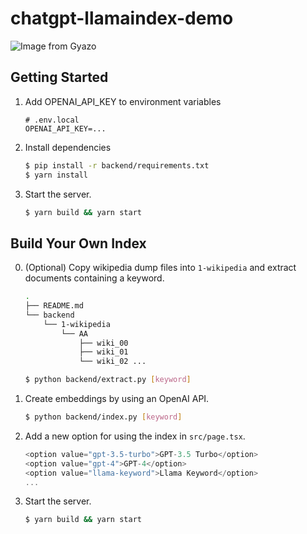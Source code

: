 # chatgpt-llamaindex-demo

![Image from Gyazo](https://i.gyazo.com/a69a7cc4671db0847cd770625e3699b8.png)

## Getting Started

1. Add OPENAI_API_KEY to environment variables
    ```
    # .env.local
    OPENAI_API_KEY=...
    ```

2. Install dependencies
    ```bash
    $ pip install -r backend/requirements.txt
    $ yarn install
    ```

3. Start the server.
    ```bash
    $ yarn build && yarn start
    ```

## Build Your Own Index

0. (Optional) Copy wikipedia dump files into `1-wikipedia` and extract documents containing a keyword.
    ```bash
    .
    ├── README.md
    └── backend
        └── 1-wikipedia
            └── AA
                ├── wiki_00
                ├── wiki_01
                └── wiki_02 ...

    $ python backend/extract.py [keyword]
    ```

1. Create embeddings by using an OpenAI API.
    ```bash
    $ python backend/index.py [keyword]
    ```

2. Add a new option for using the index in `src/page.tsx`.
    ```typescript
    <option value="gpt-3.5-turbo">GPT-3.5 Turbo</option>
    <option value="gpt-4">GPT-4</option>
    <option value="llama-keyword">Llama Keyword</option>
    ...
    ```

3. Start the server.
    ```bash
    $ yarn build && yarn start
    ```
